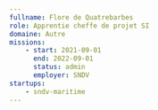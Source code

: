 ```yaml
---
fullname: Flore de Quatrebarbes
role: Apprentie cheffe de projet SI
domaine: Autre
missions:
    - start: 2021-09-01
      end: 2022-09-01
      status: admin
      employer: SNDV
startups:
    - sndv-maritime
---
```


